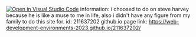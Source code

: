 [![Open in Visual Studio Code](https://classroom.github.com/assets/open-in-vscode-c66648af7eb3fe8bc4f294546bfd86ef473780cde1dea487d3c4ff354943c9ae.svg)](https://classroom.github.com/online_ide?assignment_repo_id=10614814&assignment_repo_type=AssignmentRepo)
information: i choosed to do on steve harvey because he is like a muse to me in life, also i didn't have any figure from my family to do this site for.
id: 211637202
github.io page link: https://web-development-environments-2023.github.io/211637202/
